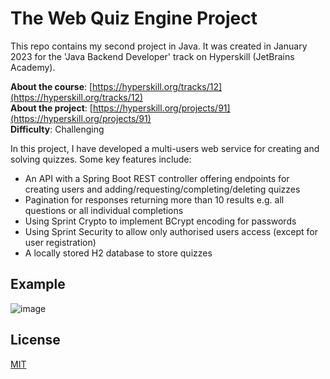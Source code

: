 # The Web Quiz Engine Project
This repo contains my second project in Java. It was created in January 2023 for the 'Java Backend Developer' track on Hyperskill (JetBrains Academy).

**About the course**: [https://hyperskill.org/tracks/12](https://hyperskill.org/tracks/12)<br>
**About the project**: [https://hyperskill.org/projects/91](https://hyperskill.org/projects/91)<br>
**Difficulty**: Challenging


In this project, I have developed a multi-users web service for creating and solving quizzes. Some key features include:

+ An API with a Spring Boot REST controller offering endpoints for creating users and adding/requesting/completing/deleting quizzes
+ Pagination for responses returning more than 10 results e.g. all questions or all individual completions
+ Using Sprint Crypto to implement BCrypt encoding for passwords
+ Using Sprint Security to allow only authorised users access (except for user registration)
+ A locally stored H2 database to store quizzes

## Example
![image](https://user-images.githubusercontent.com/120580433/213090276-f549982f-50dd-4647-8d3b-f436b5482f9c.png)


## License

[MIT](https://choosealicense.com/licenses/mit/)

